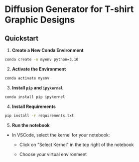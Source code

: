 # Diffusion Generator for T-shirt Graphic Designs

## Quickstart

1. **Create a New Conda Environment**

```bash
conda create -n myenv python=3.10
```

2. **Activate the Environment**

```bash
conda activate myenv
```

3. **Install `pip` and `ipykernel`**

```bash
conda install pip ipykernel
```

4. **Install Requirements**

```bash
pip install -r requirements.txt
```

5. **Run the notebook**

  * In VSCode, select the kernel for your notebook:

    * Click on "Select Kernel" in the top right of the notebook

    * Choose your virtual environment
